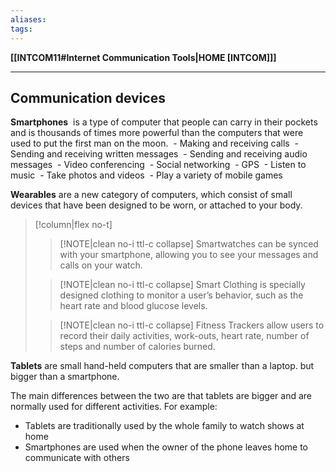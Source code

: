 ```yaml
---
aliases:
tags:
---
```

**[[INTCOM11#Internet Communication Tools|HOME [INTCOM]]]**

---
## Communication devices
**Smartphones**
 is a type of computer that people can carry in their pockets and is thousands of times more powerful than the computers that were used to put the first man on the moon.
 - Making and receiving calls
 - Sending and receiving written messages
 - Sending and receiving audio messages
 - Video conferencing
 - Social networking
 - GPS
 - Listen to music
 - Take photos and videos
 - Play a variety of mobile games

**Wearables**
are a new category of computers, which consist of small devices that have been designed to be worn, or attached to your body.
>[!column|flex no-t]
>>[!NOTE|clean no-i ttl-c collapse] Smartwatches
>> can be synced with your smartphone, allowing you to see your messages and calls on your watch.
>
>>[!NOTE|clean no-i ttl-c collapse] Smart Clothing
>> is specially designed clothing to monitor a user’s behavior, such as the heart rate and blood glucose levels.
>
>>[!NOTE|clean no-i ttl-c collapse] Fitness Trackers
>> allow users to record their daily activities, work-outs, heart rate, number of steps and number of calories burned.

**Tablets**
are small hand-held computers that are smaller than a laptop. but bigger than a smartphone.

The main differences between the two are that tablets are bigger and are normally used for different activities. For example:
- Tablets are traditionally used by the whole family to watch shows at home
- Smartphones are used when the owner of the phone leaves home to communicate with others